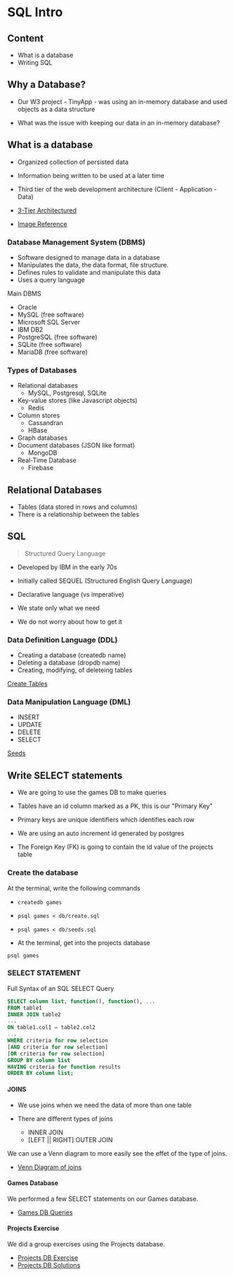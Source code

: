 # SQL Intro

## Content

- What is a database
- Writing SQL

## Why a Database?

- Our W3 project - TinyApp - was using an in-memory database and used objects as a data structure

- What was the issue with keeping our data in an in-memory database?


## What is a database

- Organized collection of persisted data
- Information being written to be used at a later time
- Third tier of the web development architecture (Client - Application - Data)

 - [3-Tier Architectured](./3tier.jpg)
 - [Image Reference](https://www.quora.com/What-is-the-role-of-a-web-service-in-a-three-tier-architecture)


### Database Management System (DBMS)

- Software designed to manage data in a database
- Manipulates the data, the data format, file structure. 
- Defines rules to validate and manipulate this data
- Uses a query language

Main DBMS

- Oracle
- MySQL (free software)
- Microsoft SQL Server
- IBM DB2
- PostgreSQL (free software)
- SQLite (free software)
- MariaDB (free software)


### Types of Databases

- Relational databases
  - MySQL, Postgresql, SQLite
- Key-value stores (like Javascript objects)
  - Redis
- Column stores
  - Cassandran
  - HBase
- Graph databases
- Document databases (JSON like format)
  - MongoDB
- Real-Time Database
  - Firebase

## Relational Databases

- Tables (data stored in rows and columns)
- There is a relationship between the tables

## SQL

> Structured Query Language

- Developed by IBM in the early 70s
- Initially called SEQUEL (Structured English Query Language)

- Declarative language (vs imperative)
- We state only what we need
- We do not worry about how to get it

### Data Definition Language (DDL)

- Creating a database (createdb name)
- Deleting a database (dropdb name)
- Creating, modifying, of deleteing tables

[Create Tables](./db/create.sql)

### Data Manipulation Language (DML)

- INSERT
- UPDATE
- DELETE
- SELECT

[Seeds](./db/seeds.sql)

## Write SELECT statements

- We are going to use the games DB to make queries

- Tables have an id column marked as a PK, this is our "Primary Key"
- Primary keys are unique identifiers which identifies each row
- We are using an auto increment id generated by postgres
- The Foreign Key (FK) is going to contain the id value of the projects table 

### Create the database

At the terminal, write the following commands

- `createdb games`
- `psql games < db/create.sql`
- `psql games < db/seeds.sql`

- At the terminal, get into the projects database

`psql games`

### SELECT STATEMENT

Full Syntax of an SQL SELECT Query

```sql
SELECT column list, function(), function(), ...
FROM table1
INNER JOIN table2
...
ON table1.col1 = table2.col2
...
WHERE criteria for row selection
[AND criteria for row selection]
[OR criteria for row selection]
GROUP BY column list
HAVING criteria for function results
ORDER BY column list;
```

#### JOINS

- We use joins when we need the data of more than one table

- There are different types of joins

  - INNER JOIN
  - [LEFT || RIGHT] OUTER JOIN

We can use a Venn diagram to more easily see the effet of the type of joins.

 - [Venn Diagram of joins](./joins.png)

#### Games Database

We performed a few SELECT statements on our Games database.

- [Games DB Queries](./sql.md)

#### Projects Exercise

We did a group exercises using the Projects database.

- [Projects DB Exercise ](https://gist.github.com/DominicTremblay/4ef26173e6ba883287cb02ce65415954)
- [Projects DB Solutions](./queries_solutions.sql)